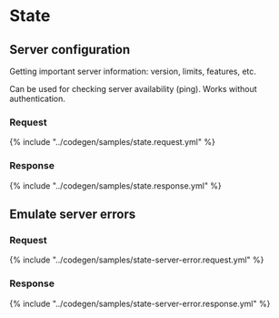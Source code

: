 # State

## Server configuration

Getting important server information: version, limits, features, etc.

Can be used for checking server availability (ping). Works without authentication.

### Request
{% include "../codegen/samples/state.request.yml" %}

### Response
{% include "../codegen/samples/state.response.yml" %}

## Emulate server errors

### Request
{% include "../codegen/samples/state-server-error.request.yml" %}

### Response
{% include "../codegen/samples/state-server-error.response.yml" %}
